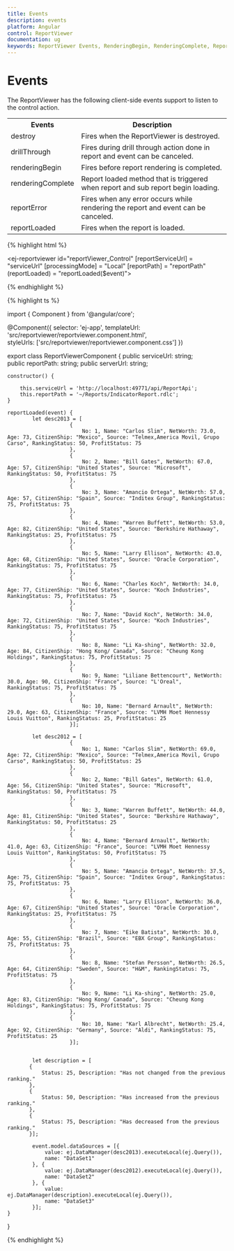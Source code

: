 ```yaml
---
title: Events
description: events
platform: Angular
control: ReportViewer
documentation: ug
keywords: ReportViewer Events, RenderingBegin, RenderingComplete, ReportError, ReportLoaded
---
```


# Events

The ReportViewer has the following client-side events support to listen to the control action.

<table>
<tr>
<th>
Events</th><th>
Description</th></tr>
<tr>
<td>
destroy</td><td>
Fires when the ReportViewer is destroyed.</td></tr>
<tr>
<td>
drillThrough</td><td>
Fires during drill through action done in report and event can be canceled.</td></tr>
<tr>
<td>
renderingBegin</td><td>
Fires before report rendering is completed.</td></tr>
<tr>
<td>
renderingComplete</td><td>
Report loaded method that is triggered when report and sub report begin loading.</td></tr>
<tr>
<td>
reportError</td><td>
Fires when any error occurs while rendering the report and event can be canceled.</td></tr>
<tr>
<td>
reportLoaded</td><td>
Fires when the report is loaded.</td></tr>
</table>


{% highlight html %}

<ej-reportviewer id="reportViewer_Control" [reportServiceUrl] = "serviceUrl" [processingMode] = "Local" [reportPath] = "reportPath" (reportLoaded) = "reportLoaded($event)">
</ej-reportviewer>

{% endhighlight %}

{% highlight ts %}

import { Component } from '@angular/core';

@Component({
    selector: 'ej-app',
    templateUrl: 'src/reportviewer/reportviewer.component.html',	
	styleUrls: ['src/reportviewer/reportviewer.component.css']
})

export class ReportViewerComponent {
    public serviceUrl: string;    
    public reportPath: string;
	public serverUrl: string;		

    constructor() {	
		
		this.serviceUrl = 'http://localhost:49771/api/ReportApi';        
        this.reportPath = '~/Reports/IndicatorReport.rdlc';  		
    }
	
	reportLoaded(event) {
		    let desc2013 = [
                        {
                            No: 1, Name: "Carlos Slim", NetWorth: 73.0, Age: 73, CitizenShip: "Mexico", Source: "Telmex,America Movil, Grupo Carso", RankingStatus: 50, ProfitStatus: 75
                        },
                        {
                            No: 2, Name: "Bill Gates", NetWorth: 67.0, Age: 57, CitizenShip: "United States", Source: "Microsoft", RankingStatus: 50, ProfitStatus: 75
                        },
                        {
                            No: 3, Name: "Amancio Ortega", NetWorth: 57.0, Age: 57, CitizenShip: "Spain", Source: "Inditex Group", RankingStatus: 75, ProfitStatus: 75
                        },
                        {
                            No: 4, Name: "Warren Buffett", NetWorth: 53.0, Age: 82, CitizenShip: "United States", Source: "Berkshire Hathaway", RankingStatus: 25, ProfitStatus: 75
                        },
                        {
                            No: 5, Name: "Larry Ellison", NetWorth: 43.0, Age: 68, CitizenShip: "United States", Source: "Oracle Corporation", RankingStatus: 75, ProfitStatus: 75
                        },
                        {
                            No: 6, Name: "Charles Koch", NetWorth: 34.0, Age: 77, CitizenShip: "United States", Source: "Koch Industries", RankingStatus: 75, ProfitStatus: 75
                        },
                        {
                            No: 7, Name: "David Koch", NetWorth: 34.0, Age: 72, CitizenShip: "United States", Source: "Koch Industries", RankingStatus: 75, ProfitStatus: 75
                        },
                        {
                            No: 8, Name: "Li Ka-shing", NetWorth: 32.0, Age: 84, CitizenShip: "Hong Kong/ Canada", Source: "Cheung Kong Holdings", RankingStatus: 75, ProfitStatus: 75
                        },
                        {
                            No: 9, Name: "Liliane Bettencourt", NetWorth: 30.0, Age: 90, CitizenShip: "France", Source: "L'Oreal", RankingStatus: 75, ProfitStatus: 75
                        },
                        {
                            No: 10, Name: "Bernard Arnault", NetWorth: 29.0, Age: 63, CitizenShip: "France", Source: "LVMH Moet Hennessy Louis Vuitton", RankingStatus: 25, ProfitStatus: 25
                        }];

            let desc2012 = [
                        {
                            No: 1, Name: "Carlos Slim", NetWorth: 69.0, Age: 72, CitizenShip: "Mexico", Source: "Telmex,America Movil, Grupo Carso", RankingStatus: 50, ProfitStatus: 25
                        },
                        {
                            No: 2, Name: "Bill Gates", NetWorth: 61.0, Age: 56, CitizenShip: "United States", Source: "Microsoft", RankingStatus: 50, ProfitStatus: 75
                        },
                        {
                            No: 3, Name: "Warren Buffett", NetWorth: 44.0, Age: 81, CitizenShip: "United States", Source: "Berkshire Hathaway", RankingStatus: 50, ProfitStatus: 25
                        },
                        {
                            No: 4, Name: "Bernard Arnault", NetWorth: 41.0, Age: 63, CitizenShip: "France", Source: "LVMH Moet Hennessy Louis Vuitton", RankingStatus: 50, ProfitStatus: 75
                        },
                        {
                            No: 5, Name: "Amancio Ortega", NetWorth: 37.5, Age: 75, CitizenShip: "Spain", Source: "Inditex Group", RankingStatus: 75, ProfitStatus: 75
                        },
                        {
                            No: 6, Name: "Larry Ellison", NetWorth: 36.0, Age: 67, CitizenShip: "United States", Source: "Oracle Corporation", RankingStatus: 25, ProfitStatus: 75
                        },
                        {
                            No: 7, Name: "Eike Batista", NetWorth: 30.0, Age: 55, CitizenShip: "Brazil", Source: "EBX Group", RankingStatus: 75, ProfitStatus: 75
                        },
                        {
                            No: 8, Name: "Stefan Persson", NetWorth: 26.5, Age: 64, CitizenShip: "Sweden", Source: "H&M", RankingStatus: 75, ProfitStatus: 75
                        },
                        {
                            No: 9, Name: "Li Ka-shing", NetWorth: 25.0, Age: 83, CitizenShip: "Hong Kong/ Canada", Source: "Cheung Kong Holdings", RankingStatus: 75, ProfitStatus: 75
                        },
                        {
                            No: 10, Name: "Karl Albrecht", NetWorth: 25.4, Age: 92, CitizenShip: "Germany", Source: "Aldi", RankingStatus: 75, ProfitStatus: 25
                        }];


            let description = [
           {
               Status: 25, Description: "Has not changed from the previous ranking."
           },
           {
               Status: 50, Description: "Has increased from the previous ranking."
           },
           {
               Status: 75, Description: "Has decreased from the previous ranking."
           }];
           
            event.model.dataSources = [{
                value: ej.DataManager(desc2013).executeLocal(ej.Query()),
                name: "DataSet1"
            }, {
                value: ej.DataManager(desc2012).executeLocal(ej.Query()),
                name: "DataSet2"
            }, {
                value: ej.DataManager(description).executeLocal(ej.Query()),
                name: "DataSet3"
            }];
	}
}

{% endhighlight %}















